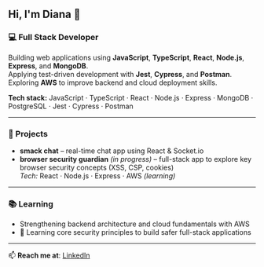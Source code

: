 ## Hi, I'm Diana 👋

### 💻 Full Stack Developer  
Building web applications using **JavaScript**, **TypeScript**, **React**, **Node.js**, **Express**, and **MongoDB**.  
Applying test-driven development with **Jest**, **Cypress**, and **Postman**.  
Exploring **AWS** to improve backend and cloud deployment skills.

**Tech stack:** JavaScript · TypeScript · React · Node.js · Express · MongoDB · PostgreSQL · Jest · Cypress · Postman

---

### 🧩 Projects
- **smack chat** – real-time chat app using React & Socket.io  
- **browser security guardian** _(in progress)_ – full-stack app to explore key browser security concepts (XSS, CSP, cookies)  
  _Tech:_ React · Node.js · Express · AWS _(learning)_

---

### 📚 Learning
- Strengthening backend architecture and cloud fundamentals with AWS  
- 🔐 Learning core security principles to build safer full-stack applications

---

📫 **Reach me at**: [LinkedIn](https://www.linkedin.com/in/divoz)
